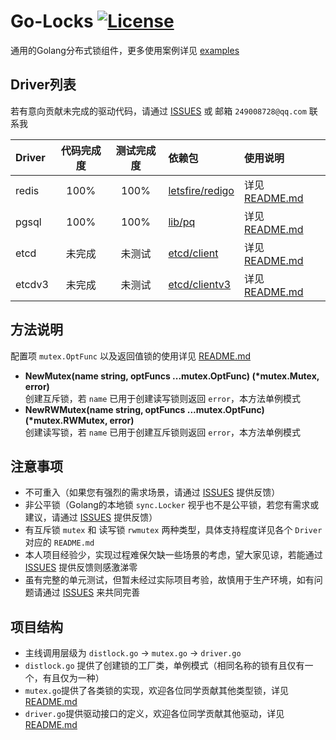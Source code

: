 # Go-Locks [![License](https://img.shields.io/:license-apache-blue.svg)](https://opensource.org/licenses/Apache-2.0)

通用的Golang分布式锁组件，更多使用案例详见 [examples](https://github.com/go-locks/examples)


## Driver列表

若有意向贡献未完成的驱动代码，请通过 [ISSUES](https://github.com/go-locks/distlock/issues) 或 邮箱 `249008728@qq.com` 联系我

| Driver | 代码完成度 | 测试完成度 | 依赖包                                                | 使用说明                                                                       |
| :----- | :--------: | :--------: | :---------------------------------------------------- | :----------------------------------------------------------------------------- |
| redis  | 100%       | 100%       | [letsfire/redigo](https://github.com/letsfire/redigo) | 详见 [README.md](https://github.com/go-locks/redis-driver/README.md)           |
| pgsql  | 100%       | 100%       | [lib/pq](https://github.com/lib/pq)                   | 详见 [README.md](https://github.com/go-locks/pgsql-driver/README.md)           |
| etcd   | 未完成     | 未测试     | [etcd/client](https://go.etcd.io/etcd/client)         | 详见 [README.md](https://github.com/go-locks/etcd-driver/README.md)            |
| etcdv3 | 未完成     | 未测试     | [etcd/clientv3](https://go.etcd.io/etcd/clientv3)     | 详见 [README.md](https://github.com/go-locks/etcdv3-driver/README.md)          |


## 方法说明

配置项 `mutex.OptFunc` 以及返回值锁的使用详见 [README.md](https://github.com/go-locks/distlock/mutex/README.md)

- **NewMutex(name string, optFuncs ...mutex.OptFunc) (\*mutex.Mutex, error)**  
创建互斥锁，若 `name` 已用于创建读写锁则返回 `error`，本方法单例模式
- **NewRWMutex(name string, optFuncs ...mutex.OptFunc) (\*mutex.RWMutex, error)**  
创建读写锁，若 `name` 已用于创建互斥锁则返回 `error`，本方法单例模式


## 注意事项

* 不可重入（如果您有强烈的需求场景，请通过 [ISSUES](https://github.com/go-locks/distlock/issues) 提供反馈）
* 非公平锁（Golang的本地锁 `sync.Locker` 视乎也不是公平锁，若您有需求或建议，请通过 [ISSUES](https://github.com/go-locks/distlock/issues) 提供反馈）
* 有互斥锁 `mutex` 和 读写锁 `rwmutex` 两种类型，具体支持程度详见各个 `Driver` 对应的 `README.md`
* 本人项目经验少，实现过程难保欠缺一些场景的考虑，望大家见谅，若能通过 [ISSUES](https://github.com/go-locks/distlock/issues) 提供反馈则感激涕零
* 虽有完整的单元测试，但暂未经过实际项目考验，故慎用于生产环境，如有问题请通过 [ISSUES](https://github.com/go-locks/distlock/issues) 来共同完善


## 项目结构

* 主线调用层级为 `distlock.go` -> `mutex.go` -> `driver.go`
* `distlock.go` 提供了创建锁的工厂类，单例模式（相同名称的锁有且仅有一个，有且仅为一种）
* `mutex.go`提供了各类锁的实现，欢迎各位同学贡献其他类型锁，详见 [README.md](https://github.com/go-locks/distlock/mutex/README.md)
* `driver.go`提供驱动接口的定义，欢迎各位同学贡献其他驱动，详见 [README.md](https://github.com/go-locks/distlock/driver/README.md)
